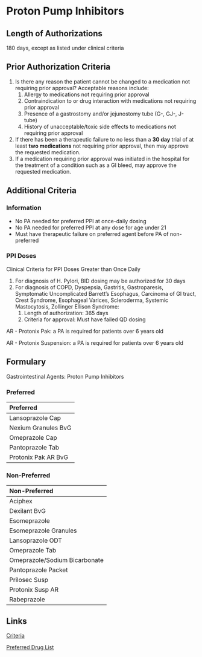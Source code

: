 # Proton Pump Inhibitors

## Length of Authorizations

180 days, except as listed under clinical criteria

## Prior Authorization Criteria

1.  Is there any reason the patient cannot be changed to a medication not requiring prior approval? Acceptable reasons include:
    1.  Allergy to medications not requiring prior approval
    2.  Contraindication to or drug interaction with medications not requiring prior approval
    3.  Presence of a gastrostomy and/or jejunostomy tube (G-, GJ-, J-tube)
    4.  History of unacceptable/toxic side effects to medications not requiring prior approval
2.  If there has been a therapeutic failure to no less than a **30 day** trial of at least **two medications** not requiring prior approval, then may approve the requested medication.
3.  If a medication requiring prior approval was initiated in the hospital for the treatment of a condition such as a GI bleed, may approve the requested medication.

## Additional Criteria
### Information

-   No PA needed for preferred PPI at once-daily dosing
-   No PA needed for preferred PPI at any dose for age under 21
-   Must have therapeutic failure on preferred agent before PA of non-preferred

### PPI Doses

Clinical Criteria for PPI Doses Greater than Once Daily

1.  For diagnosis of H. Pylori, BID dosing may be authorized for 30 days
2.  For diagnosis of COPD, Dyspepsia, Gastritis, Gastroparesis, Symptomatic Uncomplicated Barrett’s Esophagus, Carcinoma of GI tract, Crest Syndrome, Esophageal Varices, Scleroderma, Systemic Mastocytosis, Zollinger Ellison Syndrome:
    1.  Length of authorization: 365 days
    2.  Criteria for approval: Must have failed QD dosing

AR - Protonix Pak: a PA is required for patients over 6 years old

AR - Protonix Suspension: a PA is required for patients over 6 years old

## Formulary

Gastrointestinal Agents: Proton Pump Inhibitors

### Preferred

| Preferred           |
| :------------------ |
| Lansoprazole Cap    |
| Nexium Granules BvG |
| Omeprazole Cap      |
| Pantoprazole Tab    |
| Protonix Pak AR BvG |

### Non-Preferred

| Non-Preferred                 |
| :---------------------------- |
| Aciphex                       |
| Dexilant BvG                  |
| Esomeprazole                  |
| Esomeprazole Granules         |
| Lansoprazole ODT              |
| Omeprazole Tab                |
| Omeprazole/Sodium Bicarbonate |
| Pantoprazole Packet           |
| Prilosec Susp                 |
| Protonix Susp AR              |
| Rabeprazole                   |

## Links

[Criteria](https://pharmacy.medicaid.ohio.gov/sites/default/files/20221001_UPDL_Criteria_APPROVED.pdf#page=65)

[Preferred Drug List](https://pharmacy.medicaid.ohio.gov/sites/default/files/20221001_UPDL_APPROVED_.pdf#page=23)
